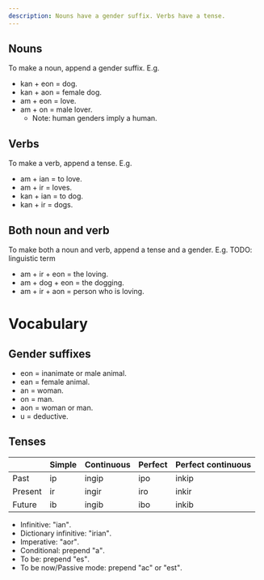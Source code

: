 ```yaml
---
description: Nouns have a gender suffix. Verbs have a tense.
---
```

## Nouns
To make a noun, append a gender suffix. E.g.
- <span translate="no" lang="es">kan + eon</span> = dog<span class="blind-only">.</span>
- <span translate="no" lang="es">kan + aon</span> = female dog<span class="blind-only">.</span>
- <span translate="no" lang="es">am + eon</span> = love<span class="blind-only">.</span>
- <span translate="no" lang="es">am + on</span> = male lover<span class="blind-only">.</span>
    - Note: human genders imply a human<span class="blind-only">.</span>

## Verbs
To make a verb, append a tense. E.g.
- <span translate="no" lang="es">am + ian</span> = to love<span class="blind-only">.</span>
- <span translate="no" lang="es">am + ir</span> = loves<span class="blind-only">.</span>
- <span translate="no" lang="es">kan + ian</span> = to dog<span class="blind-only">.</span>
- <span translate="no" lang="es">kan + ir</span> = dogs<span class="blind-only">.</span>

## Both noun and verb
To make both a noun and verb, append a tense and a gender. E.g. TODO: linguistic term
- <span translate="no" lang="es">am + ir + eon</span> = the loving<span class="blind-only">.</span>
- <span translate="no" lang="es">am + dog + eon</span> = the dogging<span class="blind-only">.</span>
- <span translate="no" lang="es">am + ir + aon</span> = person who is loving<span class="blind-only">.</span>

# Vocabulary

## Gender suffixes
- <span translate="no" lang="es">eon</span> = inanimate or male animal<span class="blind-only">.</span>
- <span translate="no" lang="es">ean</span> = female animal<span class="blind-only">.</span>
- <span translate="no" lang="es">an</span> = woman<span class="blind-only">.</span>
- <span translate="no" lang="es">on</span> = man<span class="blind-only">.</span>
- <span translate="no" lang="es">aon</span> = woman or man<span class="blind-only">.</span>
- <span translate="no" lang="es">u</span> = deductive<span class="blind-only">.</span>

## Tenses
<table>
  <thead>
    <tr>
      <th>&nbsp;</th>
      <th>Simple</th>
      <th>Continuous</th>
      <th>Perfect</th>
      <th>Perfect continuous</th>
    </tr>
  </thead>
  <tbody>
    <tr>
      <td>Past</td>
      <td translate="no" lang="es">ip</td>
      <td translate="no" lang="es">ingip</td>
      <td translate="no" lang="es">ipo</td>
      <td translate="no" lang="es">inkip</td>
    </tr>
    <tr>
      <td>Present</td>
      <td translate="no" lang="es">ir</td>
      <td translate="no" lang="es">ingir</td>
      <td translate="no" lang="es">iro</td>
      <td translate="no" lang="es">inkir</td>
    </tr>
    <tr>
      <td>Future</td>
      <td translate="no" lang="es">ib</td>
      <td translate="no" lang="es">ingib</td>
      <td translate="no" lang="es">ibo</td>
      <td translate="no" lang="es">inkib</td>
    </tr>
  </tbody>
</table>

- Infinitive: <span translate="no" lang="es">"ian"</span><span class="blind-only">.</span>
- Dictionary infinitive: <span translate="no" lang="es">"irian"</span><span class="blind-only">.</span>
- Imperative: <span translate="no" lang="es">"aor"</span><span class="blind-only">.</span>
- Conditional: prepend <span translate="no" lang="es">"a"</span><span class="blind-only">.</span>
- To be: prepend <span translate="no" lang="es">"es"</span><span class="blind-only">.</span>
- To be now/Passive mode: prepend <span translate="no" lang="es">"ac"</span> or <span translate="no" lang="es">"est"</span><span class="blind-only">.</span>
